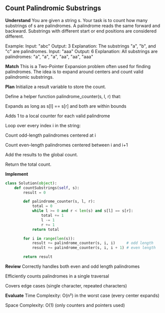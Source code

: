 ## Count Palindromic Substrings
**Understand**
You are given a string s.
Your task is to count how many substrings of s are palindromes.
A palindrome reads the same forward and backward.
Substrings with different start or end positions are considered different.

Example:
Input: "abc"
Output: 3
Explanation: The substrings "a", "b", and "c" are palindromes.
Input: "aaa"
Output: 6
Explanation: All substrings are palindromes: "a", "a", "a", "aa", "aa", "aaa"

**Match**
This is a Two-Pointer Expansion problem often used for finding palindromes.
The idea is to expand around centers and count valid palindromic substrings.

**Plan**
Initialize a result variable to store the count.

Define a helper function palindrome_counter(s, l, r) that:

Expands as long as s[l] == s[r] and both are within bounds

Adds 1 to a local counter for each valid palindrome

Loop over every index i in the string:

Count odd-length palindromes centered at i

Count even-length palindromes centered between i and i+1

Add the results to the global count.

Return the total count.

**Implement**
```python
class Solution(object):
    def countSubstrings(self, s):
        result = 0

        def palindrome_counter(s, l, r):
            total = 0
            while l >= 0 and r < len(s) and s[l] == s[r]:
                total += 1
                l -= 1
                r += 1
            return total

        for i in range(len(s)):
            result += palindrome_counter(s, i, i)     # odd length
            result += palindrome_counter(s, i, i + 1) # even length

        return result
```
**Review**
Correctly handles both even and odd length palindromes

Efficiently counts palindromes in a single traversal

Covers edge cases (single character, repeated characters)

**Evaluate**
Time Complexity: O(n²) in the worst case (every center expands)

Space Complexity: O(1) (only counters and pointers used)